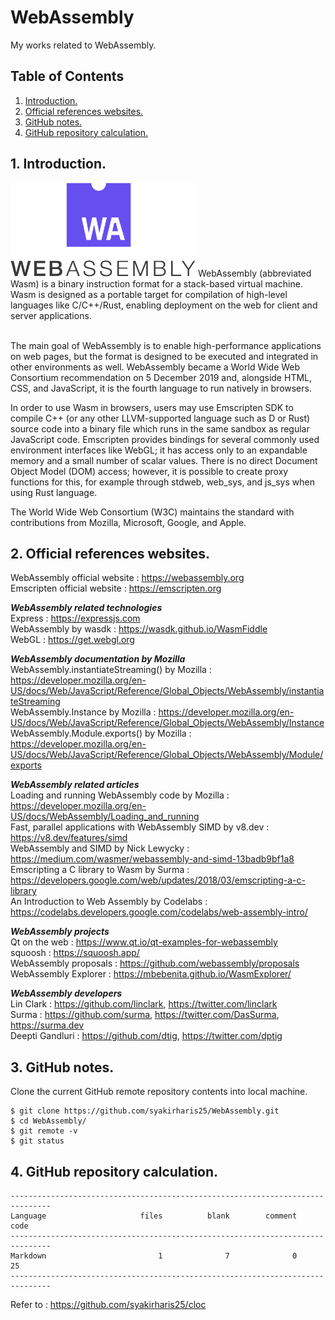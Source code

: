 # WebAssembly
My works related to WebAssembly.

## Table of Contents
1. [Introduction.](#introduction)
2. [Official references websites.](#references)
3. [GitHub notes.](#github)
4. [GitHub repository calculation.](#calculation)

<a name="introduction"></a>
## 1. Introduction.
<img src="webassembly.png" height="150"> 
WebAssembly (abbreviated Wasm) is a binary instruction format for a stack-based virtual machine. Wasm is designed as a portable target for compilation of high-level languages like C/C++/Rust, enabling deployment on the web for client and server applications. <br /><br />

The main goal of WebAssembly is to enable high-performance applications on web pages, but the format is designed to be executed and integrated in other environments as well. WebAssembly became a World Wide Web Consortium recommendation on 5 December 2019 and, alongside HTML, CSS, and JavaScript, it is the fourth language to run natively in browsers. 

In order to use Wasm in browsers, users may use Emscripten SDK to compile C++ (or any other LLVM-supported language such as D or Rust) source code into a binary file which runs in the same sandbox as regular JavaScript code. Emscripten provides bindings for several commonly used environment interfaces like WebGL; it has access only to an expandable memory and a small number of scalar values. There is no direct Document Object Model (DOM) access; however, it is possible to create proxy functions for this, for example through stdweb, web_sys, and js_sys when using Rust language.

The World Wide Web Consortium (W3C) maintains the standard with contributions from Mozilla, Microsoft, Google, and Apple.

<a name="references"></a>
## 2. Official references websites. 
WebAssembly official website : https://webassembly.org <br />
Emscripten official website : https://emscripten.org <br />

**_WebAssembly related technologies_** <br />
Express : https://expressjs.com <br />
WebAssembly by wasdk : https://wasdk.github.io/WasmFiddle <br />
WebGL : https://get.webgl.org <br />

**_WebAssembly documentation by Mozilla_** <br />
WebAssembly.instantiateStreaming() by Mozilla : https://developer.mozilla.org/en-US/docs/Web/JavaScript/Reference/Global_Objects/WebAssembly/instantiateStreaming <br />
WebAssembly.Instance by Mozilla : https://developer.mozilla.org/en-US/docs/Web/JavaScript/Reference/Global_Objects/WebAssembly/Instance <br />
WebAssembly.Module.exports() by Mozilla : https://developer.mozilla.org/en-US/docs/Web/JavaScript/Reference/Global_Objects/WebAssembly/Module/exports <br />

**_WebAssembly related articles_** <br />
Loading and running WebAssembly code by Mozilla : https://developer.mozilla.org/en-US/docs/WebAssembly/Loading_and_running <br />
Fast, parallel applications with WebAssembly SIMD by v8.dev : https://v8.dev/features/simd <br />
WebAssembly and SIMD by Nick Lewycky : https://medium.com/wasmer/webassembly-and-simd-13badb9bf1a8 <br />
Emscripting a C library to Wasm by Surma : https://developers.google.com/web/updates/2018/03/emscripting-a-c-library <br />
An Introduction to Web Assembly by Codelabs : https://codelabs.developers.google.com/codelabs/web-assembly-intro/ <br /> 

**_WebAssembly projects_** <br />
Qt on the web : https://www.qt.io/qt-examples-for-webassembly <br />
squoosh : https://squoosh.app/ <br />
WebAssembly proposals : https://github.com/webassembly/proposals <br />
WebAssembly Explorer : https://mbebenita.github.io/WasmExplorer/ <br />

**_WebAssembly developers_** <br />
Lin Clark : https://github.com/linclark, https://twitter.com/linclark <br />
Surma : https://github.com/surma, https://twitter.com/DasSurma, https://surma.dev <br />
Deepti Gandluri : https://github.com/dtig, https://twitter.com/dptig <br />

<a name="github"></a>
## 3. GitHub notes.
Clone the current GitHub remote repository contents into local machine.
```
$ git clone https://github.com/syakirharis25/WebAssembly.git
$ cd WebAssembly/
$ git remote -v
$ git status
```

<a name="calculation"></a>
## 4. GitHub repository calculation.
```
-------------------------------------------------------------------------------
Language                     files          blank        comment           code
-------------------------------------------------------------------------------
Markdown                         1              7              0             25
-------------------------------------------------------------------------------
```
Refer to : https://github.com/syakirharis25/cloc
